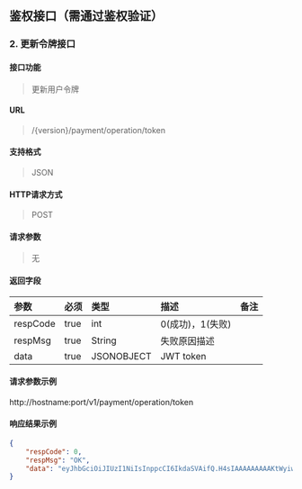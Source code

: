 ## 鉴权接口（需通过鉴权验证）


### 2. 更新令牌接口

#### 接口功能

> 更新用户令牌

#### URL

> /{version}/payment/operation/token

#### 支持格式

> JSON

#### HTTP请求方式

> POST

#### 请求参数

> 无

#### 返回字段

|参数|必须|类型|描述|备注|
|:----- |:------|:------|:------|:-------------- |
|respCode | true | int |0(成功)，1(失败) ||
|respMsg | true | String | 失败原因描述 ||
|data | true | JSONOBJECT | JWT token |||

#### 请求参数示例

http://hostname:port/v1/payment/operation/token


#### 响应结果示例

```json
{
    "respCode": 0,
    "respMsg": "OK",
    "data": "eyJhbGciOiJIUzI1NiIsInppcCI6IkdaSVAifQ.H4sIAAAAAAAAAKtWyiwuVrJS8nVU0lHKTCxRsjI0NTazMDI2MbHUUUqtKIAIWBpYWoAESotTi_ISc1OBOvILUosSSzLz85RqAQVosRJFAAAA.Jx7u54y4R6pgX22iY94NZUN7NqZYqnzEqLZhT4nva2A"
}
```
